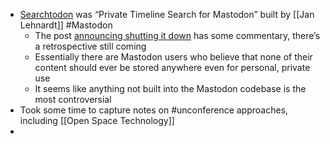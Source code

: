 - [Searchtodon](https://searchtodon.social) was “Private Timeline Search for Mastodon” built by [[Jan Lehnardt]] #Mastodon
	- The post [announcing shutting it down](https://chaos.social/@janl/109688174599769864) has some commentary, there’s a retrospective still coming
	- Essentially there are Mastodon users who believe that none of their content should ever be stored anywhere even for personal, private use
	- It seems like anything not built into the Mastodon codebase is the most controversial
- Took some time to capture notes on #unconference approaches, including [[Open Space Technology]]
-